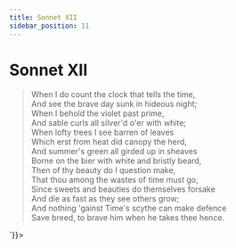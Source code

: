 ```yaml
---
title: Sonnet XII
sidebar_position: 11
---
```

<div dangerouslySetInnerHTML={{__html: `<div><HTML><HEAD><TITLE>Sonnet XII</TITLE></HEAD>
<BODY><H1>Sonnet XII</H1>

<BLOCKQUOTE>When I do count the clock that tells the time,<BR>
And see the brave day sunk in hideous night;<BR>
When I behold the violet past prime,<BR>
And sable curls all silver'd o'er with white;<BR>
When lofty trees I see barren of leaves<BR>
Which erst from heat did canopy the herd,<BR>
And summer's green all girded up in sheaves<BR>
Borne on the bier with white and bristly beard,<BR>
Then of thy beauty do I question make,<BR>
That thou among the wastes of time must go,<BR>
Since sweets and beauties do themselves forsake<BR>
And die as fast as they see others grow;<BR>
  And nothing 'gainst Time's scythe can make defence<BR>
  Save breed, to brave him when he takes thee hence.<BR>
</BLOCKQUOTE>

</BODY></HTML>
</div>`}}></div>